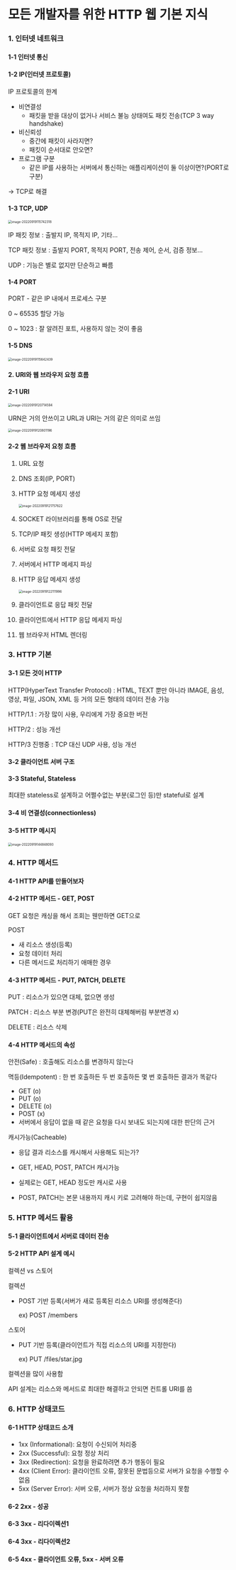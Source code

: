 # 모든 개발자를 위한 HTTP 웹 기본 지식

### 1. 인터넷 네트워크

#### 1-1 인터넷 통신

#### 1-2 IP(인터넷 프로토콜)

IP 프로토콜의 한계

- 비연결성
  - 패킷을 받을 대상이 없거나 서비스 불능 상태여도 패킷 전송(TCP 3 way handshake)
- 비신뢰성
  - 중간에 패킷이 사라지면?
  - 패킷이 순서대로 안오면?
- 프로그램 구분
  - 같은 IP를 사용하는 서버에서 통신하는 애플리케이션이 둘 이상이면?(PORT로 구분)

$\to$ TCP로 해결

#### 1-3 TCP, UDP

<img src="assets/image-20220919115742318.png" alt="image-20220919115742318" style="zoom:50%;" />

IP 패킷 정보 : 출발지 IP, 목적지 IP, 기타...

TCP 패킷 정보 : 출발지 PORT, 목적지 PORT, 전송 제어, 순서, 검증 정보...

UDP : 기능은 별로 없지만 단순하고 빠름

#### 1-4 PORT

PORT - 같은 IP 내에서 프로세스 구분

0 ~ 65535 할당 가능

0 ~ 1023 : 잘 알려진 포트, 사용하지 않는 것이 좋음

#### 1-5 DNS

<img src="assets/image-20220919115642439.png" alt="image-20220919115642439" style="zoom:50%;" />

#### 2. URI와 웹 브라우저 요청 흐름

#### 2-1 URI

<img src="assets/image-20220919120714594.png" alt="image-20220919120714594" style="zoom:50%;" />

URN은 거의 안쓰이고 URL과 URI는 거의 같은 의미로 쓰임

<img src="assets/image-20220919120801196.png" alt="image-20220919120801196" style="zoom:50%;" />

#### 2-2 웹 브라우저 요청 흐름

1. URL 요청

2. DNS 조회(IP, PORT)

3. HTTP 요청 메세지 생성

   <img src="assets/image-20220919121757622.png" alt="image-20220919121757622" style="zoom:50%;" />

4. SOCKET 라이브러리를 통해 OS로 전달

5. TCP/IP 패킷 생성(HTTP 메세지 포함)

6. 서버로 요청 패킷 전달

7. 서버에서 HTTP 메세지 파싱

8. HTTP 응답 메세지 생성

   <img src="assets/image-20220919122111996.png" alt="image-20220919122111996" style="zoom:50%;" />

9. 클라이언트로 응답 패킷 전달

10. 클라이언트에서 HTTP 응답 메세지 파싱

11. 웹 브라우저 HTML 렌더링

### 3. HTTP 기본

#### 3-1 모든 것이 HTTP

HTTP(HyperText Transfer Protocol) : HTML, TEXT 뿐만 아니라 IMAGE, 음성, 영상, 파일, JSON, XML 등 거의 모든 형태의 데이터 전송 가능

HTTP/1.1 : 가장 많이 사용, 우리에게 가장 중요한 버전

HTTP/2 : 성능 개선

HTTP/3 진행중 : TCP 대신 UDP 사용, 성능 개선

#### 3-2 클라이언트 서버 구조

#### 3-3 Stateful, Stateless

최대한 stateless로 설계하고 어쩔수없는 부분(로그인 등)만 stateful로 설계

#### 3-4 비 연결성(connectionless)

#### 3-5 HTTP 메시지

<img src="assets/image-20220919144848093.png" alt="image-20220919144848093" style="zoom:50%;" />

### 4. HTTP 메서드

#### 4-1 HTTP API를 만들어보자

#### 4-2 HTTP 메서드 - GET, POST

GET 요청은 캐싱을 해서 조회는 웬만하면 GET으로

POST

- 새 리소스 생성(등록)
- 요청 데이터 처리
- 다른 메서드로 처리하기 애매한 경우

#### 4-3 HTTP 메서드 - PUT, PATCH, DELETE

PUT : 리소스가 있으면 대체, 없으면 생성

PATCH : 리소스 부분 변경(PUT은 완전히 대체해버림 부분변경 x)

DELETE : 리소스 삭제

#### 4-4 HTTP 메서드의 속성

안전(Safe) : 호출해도 리소스를 변경하지 않는다

멱등(Idempotent) : 한 번 호출하든 두 번 호출하든 몇 번 호출하든 결과가 똑같다

- GET (o)
- PUT (o)
- DELETE (o)
- POST (x)
- 서버에서 응답이 없을 때 같은 요청을 다시 보내도 되는지에 대한 판단의 근거

캐시가능(Cacheable)

- 응답 결과 리소스를 캐시해서 사용해도 되는가?

- GET, HEAD, POST, PATCH 캐시가능
- 실제로는 GET, HEAD 정도만 캐시로 사용
- POST, PATCH는 본문 내용까지 캐시 키로 고려해야 하는데, 구현이 쉽지않음

### 5. HTTP 메서드 활용

#### 5-1 클라이언트에서 서버로 데이터 전송

#### 5-2 HTTP API 설계 예시

컬렉션 vs 스토어

컬렉션

- POST 기반 등록(서버가 새로 등록된 리소스 URI를 생성해준다)

  ex) POST /members

스토어

- PUT 기반 등록(클라이언트가 직접 리소스의 URI를 지정한다)

  ex) PUT /files/star.jpg

컬렉션을 많이 사용함

API 설계는 리소스와 메서드로 최대한 해결하고 안되면 컨트롤 URI를 씀

### 6. HTTP 상태코드

#### 6-1 HTTP 상태코드 소개

- 1xx (Informational): 요청이 수신되어 처리중
- 2xx (Successful): 요청 정상 처리
- 3xx (Redirection): 요청을 완료하려면 추가 행동이 필요
- 4xx (Client Error): 클라이언트 오류, 잘못된 문법등으로 서버가 요청을 수행할 수 없음
- 5xx (Server Error): 서버 오류, 서버가 정상 요청을 처리하지 못함

#### 6-2 2xx - 성공

#### 6-3 3xx - 리다이렉션1

#### 6-4 3xx - 리다이렉션2

#### 6-5 4xx - 클라이언트 오류, 5xx - 서버 오류



